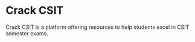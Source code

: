 # Crack CSIT

Crack CSIT is a platform offering resources to help students excel in CSIT semester exams.
